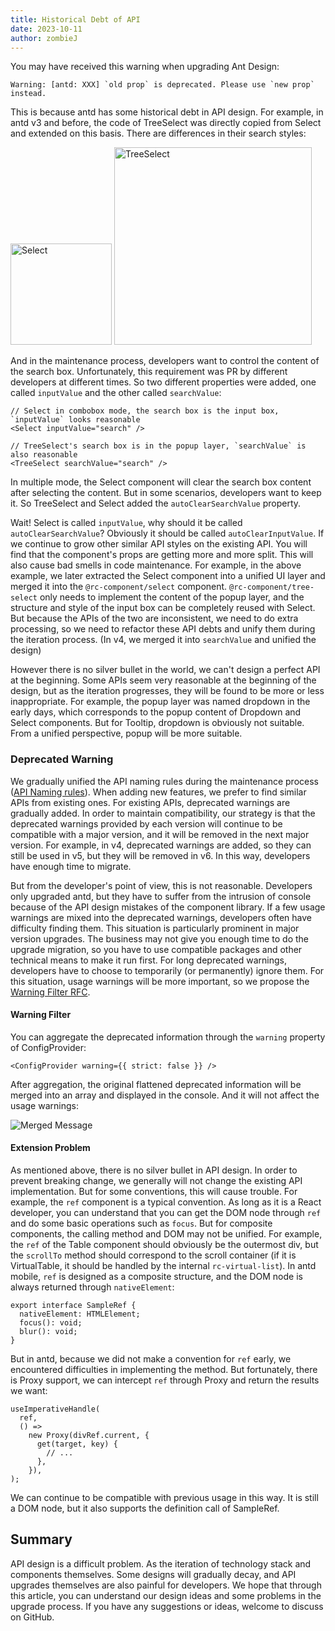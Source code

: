 ```yaml
---
title: Historical Debt of API
date: 2023-10-11
author: zombieJ
---
```


You may have received this warning when upgrading Ant Design:

```text
Warning: [antd: XXX] `old prop` is deprecated. Please use `new prop` instead.
```

This is because antd has some historical debt in API design. For example, in antd v3 and before, the code of TreeSelect was directly copied from Select and extended on this basis. There are differences in their search styles:

<img alt="Select" height="162" src="https://mdn.alipayobjects.com/huamei_7uahnr/afts/img/A*uDbxSKTLU8YAAAAAAAAAAAAADrJ8AQ/original" />

<img alt="TreeSelect" height="316" src="https://mdn.alipayobjects.com/huamei_7uahnr/afts/img/A*ggTeQqbnFVkAAAAAAAAAAAAADrJ8AQ/original" />

And in the maintenance process, developers want to control the content of the search box. Unfortunately, this requirement was PR by different developers at different times. So two different properties were added, one called `inputValue` and the other called `searchValue`:

```tsx
// Select in combobox mode, the search box is the input box, `inputValue` looks reasonable
<Select inputValue="search" />

// TreeSelect's search box is in the popup layer, `searchValue` is also reasonable
<TreeSelect searchValue="search" />
```

In multiple mode, the Select component will clear the search box content after selecting the content. But in some scenarios, developers want to keep it. So TreeSelect and Select added the `autoClearSearchValue` property.

Wait! Select is called `inputValue`, why should it be called `autoClearSearchValue`? Obviously it should be called `autoClearInputValue`. If we continue to grow other similar API styles on the existing API. You will find that the component's props are getting more and more split. This will also cause bad smells in code maintenance. For example, in the above example, we later extracted the Select component into a unified UI layer and merged it into the `@rc-component/select` component. `@rc-component/tree-select` only needs to implement the content of the popup layer, and the structure and style of the input box can be completely reused with Select. But because the APIs of the two are inconsistent, we need to do extra processing, so we need to refactor these API debts and unify them during the iteration process. (In v4, we merged it into `searchValue` and unified the design)

However there is no silver bullet in the world, we can't design a perfect API at the beginning. Some APIs seem very reasonable at the beginning of the design, but as the iteration progresses, they will be found to be more or less inappropriate. For example, the popup layer was named dropdown in the early days, which corresponds to the popup content of Dropdown and Select components. But for Tooltip, dropdown is obviously not suitable. From a unified perspective, popup will be more suitable.

### Deprecated Warning

We gradually unified the API naming rules during the maintenance process ([API Naming rules](https://github.com/ant-design/ant-design/wiki/API-Naming-rules)). When adding new features, we prefer to find similar APIs from existing ones. For existing APIs, deprecated warnings are gradually added. In order to maintain compatibility, our strategy is that the deprecated warnings provided by each version will continue to be compatible with a major version, and it will be removed in the next major version. For example, in v4, deprecated warnings are added, so they can still be used in v5, but they will be removed in v6. In this way, developers have enough time to migrate.

But from the developer's point of view, this is not reasonable. Developers only upgraded antd, but they have to suffer from the intrusion of console because of the API design mistakes of the component library. If a few usage warnings are mixed into the deprecated warnings, developers often have difficulty finding them. This situation is particularly prominent in major version upgrades. The business may not give you enough time to do the upgrade migration, so you have to use compatible packages and other technical means to make it run first. For long deprecated warnings, developers have to choose to temporarily (or permanently) ignore them. For this situation, usage warnings will be more important, so we propose the [Warning Filter RFC](https://github.com/ant-design/ant-design/discussions/44551).

#### Warning Filter

You can aggregate the deprecated information through the `warning` property of ConfigProvider:

```tsx
<ConfigProvider warning={{ strict: false }} />
```

After aggregation, the original flattened deprecated information will be merged into an array and displayed in the console. And it will not affect the usage warnings:

![Merged Message](https://mdn.alipayobjects.com/huamei_7uahnr/afts/img/A*MG-rQ4NSbbcAAAAAAAAAAAAADrJ8AQ/original)

#### Extension Problem

As mentioned above, there is no silver bullet in API design. In order to prevent breaking change, we generally will not change the existing API implementation. But for some conventions, this will cause trouble. For example, the `ref` component is a typical convention. As long as it is a React developer, you can understand that you can get the DOM node through `ref` and do some basic operations such as `focus`. But for composite components, the calling method and DOM may not be unified. For example, the `ref` of the Table component should obviously be the outermost div, but the `scrollTo` method should correspond to the scroll container (if it is VirtualTable, it should be handled by the internal `rc-virtual-list`). In antd mobile, `ref` is designed as a composite structure, and the DOM node is always returned through `nativeElement`:

```tsx
export interface SampleRef {
  nativeElement: HTMLElement;
  focus(): void;
  blur(): void;
}
```

But in antd, because we did not make a convention for `ref` early, we encountered difficulties in implementing the method. But fortunately, there is Proxy support, we can intercept `ref` through Proxy and return the results we want:

```tsx
useImperativeHandle(
  ref,
  () =>
    new Proxy(divRef.current, {
      get(target, key) {
        // ...
      },
    }),
);
```

We can continue to be compatible with previous usage in this way. It is still a DOM node, but it also supports the definition call of SampleRef.

## Summary

API design is a difficult problem. As the iteration of technology stack and components themselves. Some designs will gradually decay, and API upgrades themselves are also painful for developers. We hope that through this article, you can understand our design ideas and some problems in the upgrade process. If you have any suggestions or ideas, welcome to discuss on GitHub.
